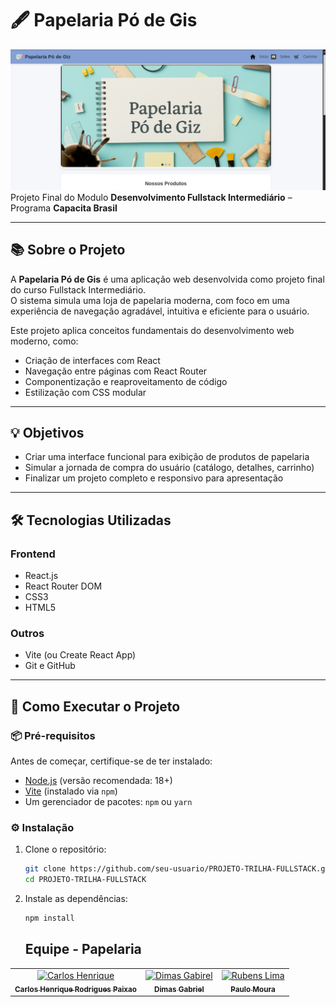 # 🖋️ Papelaria Pó de Gis
![banner](/src/imagem/capa.png)
Projeto Final do Modulo **Desenvolvimento Fullstack Intermediário** – Programa **Capacita Brasil**

---

## 📚 Sobre o Projeto

A **Papelaria Pó de Gis** é uma aplicação web desenvolvida como projeto final do curso Fullstack Intermediário.  
O sistema simula uma loja de papelaria moderna, com foco em uma experiência de navegação agradável, intuitiva e eficiente para o usuário.

Este projeto aplica conceitos fundamentais do desenvolvimento web moderno, como:

- Criação de interfaces com React
- Navegação entre páginas com React Router
- Componentização e reaproveitamento de código
- Estilização com CSS modular

---

## 💡 Objetivos

- Criar uma interface funcional para exibição de produtos de papelaria
- Simular a jornada de compra do usuário (catálogo, detalhes, carrinho)
- Finalizar um projeto completo e responsivo para apresentação

---

## 🛠️ Tecnologias Utilizadas

### Frontend

- React.js  
- React Router DOM   
- CSS3  
- HTML5  

### Outros

- Vite (ou Create React App)  
- Git e GitHub  

---

## 🚀 Como Executar o Projeto
### 📦 Pré-requisitos

Antes de começar, certifique-se de ter instalado:

- [Node.js](https://nodejs.org/) (versão recomendada: 18+)
- [Vite](https://vitejs.dev/) (instalado via `npm`)
- Um gerenciador de pacotes: `npm` ou `yarn`

### ⚙️ Instalação

1. Clone o repositório:
   ```bash
   git clone https://github.com/seu-usuario/PROJETO-TRILHA-FULLSTACK.git
   cd PROJETO-TRILHA-FULLSTACK

2. Instale as dependências:
   ```bash
   npm install
   ```

   ## Equipe - Papelaria

<table>
  <tr>
    <td align="center">
      <a href="https://github.com/carlosrodrigues07">
        <img src="https://avatars.githubusercontent.com/u/127802040?v=4" width="100px;" alt="Carlos Henrique"/><br>
        <sub>
          <b>Carlos Henrique Rodrigues Paixao</b>
        </sub>
      </a>
    </td>
    <td align="center">
      <a href="https://github.com/DimasGabriel1">
        <img src="https://avatars.githubusercontent.com/u/208731600?v=4" width="100px;" alt="Dimas Gabirel"/><br>
        <sub>
          <b>Dimas Gabriel</b>
        </sub>
      </a>
    </td>
    <td align="center">
      <a href="https://github.com/paulomoura24">
        <img src="https://avatars.githubusercontent.com/u/187982740?v=4" width="100px;" alt="Rubens Lima"/><br>
        <sub>
          <b>Paulo Moura</b>
        </sub>
      </a>
    </td>
    </td>
      </tr>
</table>
